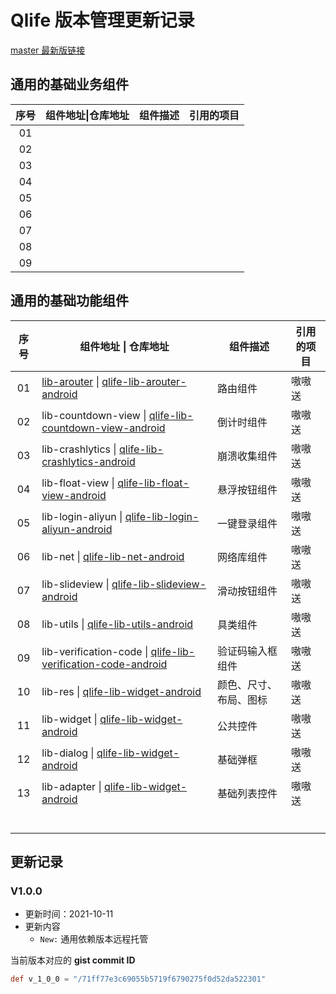 # Qlife 版本管理更新记录

[master 最新版链接](https://raw.githubusercontent.com/qlife-android/version-config-gradle/master/version.gradle)



## 通用的基础业务组件

| 序号 | 组件地址\|仓库地址 | 组件描述 | 引用的项目 |
| :--: | ------------------ | -------- | ---------- |
|  01  |                    |          |            |
|  02  |                    |          |            |
|  03  |                    |          |            |
|  04  |                    |          |            |
|  05  |                    |          |            |
|  06  |                    |          |            |
|  07  |                    |          |            |
|  08  |                    |          |            |
|  09  |                    |          |            |





## 通用的基础功能组件

| 序号 | 组件地址 \| 仓库地址                                         | 组件描述               | 引用的项目 |
| :--: | ------------------------------------------------------------ | ---------------------- | ---------- |
|  01  | [lib-arouter](https://github.com/qlife-android/qlife-lib-arouter-android/tree/master/lib/lib-arouter) \| [qlife-lib-arouter-android](https://github.com/qlife-android/qlife-lib-arouter-android) | 路由组件               | 嗷嗷送     |
|  02  | lib-countdown-view \| [qlife-lib-countdown-view-android](https://github.com/qlife-android/qlife-lib-countdown-view-android) | 倒计时组件             | 嗷嗷送     |
|  03  | lib-crashlytics \| [qlife-lib-crashlytics-android](https://github.com/qlife-android/qlife-lib-crashlytics-android) | 崩溃收集组件           | 嗷嗷送     |
|  04  | lib-float-view \| [qlife-lib-float-view-android](https://github.com/qlife-android/qlife-lib-float-view-android) | 悬浮按钮组件           | 嗷嗷送     |
|  05  | lib-login-aliyun \| [qlife-lib-login-aliyun-android](https://github.com/qlife-android/qlife-lib-login-aliyun-android) | 一键登录组件           | 嗷嗷送     |
|  06  | lib-net \| [qlife-lib-net-android](https://github.com/qlife-android/qlife-lib-net-android) | 网络库组件             | 嗷嗷送     |
|  07  | lib-slideview \| [qlife-lib-slideview-android](https://github.com/qlife-android/qlife-lib-slideview-android) | 滑动按钮组件           | 嗷嗷送     |
|  08  | lib-utils \| [qlife-lib-utils-android](https://github.com/qlife-android/qlife-lib-utils-android) | 具类组件               | 嗷嗷送     |
|  09  | lib-verification-code \| [qlife-lib-verification-code-android](https://github.com/qlife-android/qlife-lib-verification-code-android) | 验证码输入框组件       | 嗷嗷送     |
|  10  | lib-res \| [qlife-lib-widget-android](https://github.com/qlife-android/qlife-lib-widget-android) | 颜色、尺寸、布局、图标 | 嗷嗷送     |
|  11  | lib-widget \| [qlife-lib-widget-android](https://github.com/qlife-android/qlife-lib-widget-android) | 公共控件               | 嗷嗷送     |
|  12  | lib-dialog \|  [qlife-lib-widget-android](https://github.com/qlife-android/qlife-lib-widget-android) | 基础弹框               | 嗷嗷送     |
|  13  | lib-adapter \|  [qlife-lib-widget-android](https://github.com/qlife-android/qlife-lib-widget-android) | 基础列表控件           | 嗷嗷送     |
|      |                                                              |                        |            |
|      |                                                              |                        |            |
|      |                                                              |                        |            |
|      |                                                              |                        |            |
|      |                                                              |                        |            |
|      |                                                              |                        |            |



## 更新记录

### V1.0.0

- 更新时间：2021-10-11
- 更新内容
  - `New:` 通用依赖版本远程托管

当前版本对应的  **gist commit ID**

```groovy
def v_1_0_0 = "/71ff77e3c69055b5719f6790275f0d52da522301"
```



